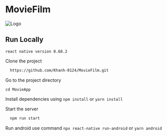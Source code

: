 # MovieFilm

![Logo]('./src/assets/avt.jpg)

## Run Locally

`react native version 0.68.2`

Clone the project

```bash
  https://github.com/Khanh-0124/MovieFilm.git
```

Go to the project directory

`cd MovieApp`

Install dependencies using `npm install` or `yarn install`

Start the server

```bash
  npm run start
```

Run android use command `npx react-native run-android` or `yarn android`
